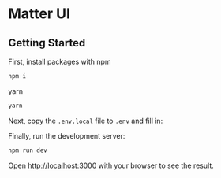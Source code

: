 # Matter UI

## Getting Started

First, install packages with
npm

```bash
npm i
```

yarn

```bash
yarn
```

Next, copy the `.env.local` file to `.env` and fill in:

Finally, run the development server:

```bash
npm run dev
```

Open [http://localhost:3000](http://localhost:3000) with your browser to see the result.
